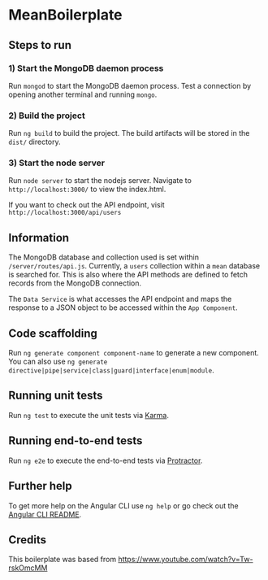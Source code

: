 # MeanBoilerplate

## Steps to run

### 1) Start the MongoDB daemon process
Run `mongod` to start the MongoDB daemon process. Test a connection by opening another terminal and running `mongo`. 

### 2) Build the project
Run `ng build` to build the project. The build artifacts will be stored in the `dist/` directory.

### 3) Start the node server
Run `node server` to start the nodejs server. Navigate to `http://localhost:3000/` to view the index.html.

If you want to check out the API endpoint, visit `http://localhost:3000/api/users`

## Information
The MongoDB database and collection used is set within `/server/routes/api.js`. Currently, a `users` collection within a `mean` database is searched for. This is also where the API methods are defined to fetch records from the MongoDB connection. 

The `Data Service` is what accesses the API endpoint and maps the response to a JSON object to be accessed within the `App Component`. 

## Code scaffolding

Run `ng generate component component-name` to generate a new component. You can also use `ng generate directive|pipe|service|class|guard|interface|enum|module`.

## Running unit tests

Run `ng test` to execute the unit tests via [Karma](https://karma-runner.github.io).

## Running end-to-end tests

Run `ng e2e` to execute the end-to-end tests via [Protractor](http://www.protractortest.org/).

## Further help

To get more help on the Angular CLI use `ng help` or go check out the [Angular CLI README](https://github.com/angular/angular-cli/blob/master/README.md).

## Credits
This boilerplate was based from https://www.youtube.com/watch?v=Tw-rskOmcMM
